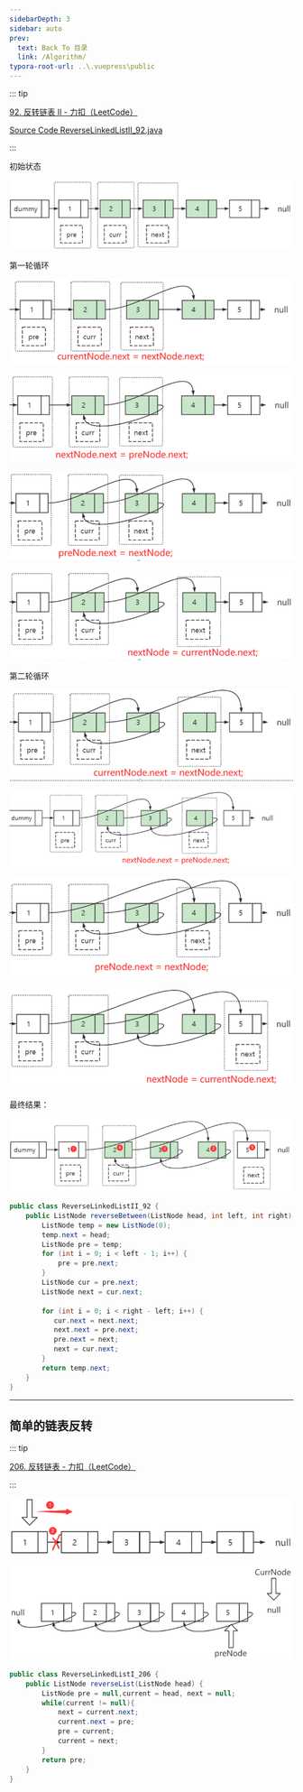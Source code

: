 ```yaml
---
sidebarDepth: 3
sidebar: auto
prev:
  text: Back To 目录
  link: /Algorithm/
typora-root-url: ..\.vuepress\public
---
```


::: tip

[92. 反转链表 II - 力扣（LeetCode）](https://leetcode.cn/problems/reverse-linked-list-ii/)

[Source Code ReverseLinkedListII_92.java](https://github.com/Q10Viking/learncode/blob/main/algorithm/src/main/java/org/hzz/linkedlist/ReverseLinkedListII_92.java)

:::



初始状态

![image-20220816021918545](/images/algorithm/image-20220816021918545.png)

第一轮循环

![image-20220816021941026](/images/algorithm/image-20220816021941026.png)

![image-20220816021958852](/images/algorithm/image-20220816021958852.png)

![image-20220816022025387](/images/algorithm/image-20220816022025387.png)

![image-20220816022038818](/images/algorithm/image-20220816022038818.png)

第二轮循环

![image-20220816022207238](/images/algorithm/image-20220816022207238.png)

![image-20220816022224110](/images/algorithm/image-20220816022224110.png)

![image-20220816022336156](/images/algorithm/image-20220816022336156.png)

![image-20220816022404574](/images/algorithm/image-20220816022404574.png)

最终结果：

![image-20220816022431518](/images/algorithm/image-20220816022431518.png)

```java
public class ReverseLinkedListII_92 {
    public ListNode reverseBetween(ListNode head, int left, int right) {
        ListNode temp = new ListNode(0);
        temp.next = head;
        ListNode pre = temp;
        for (int i = 0; i < left - 1; i++) {
            pre = pre.next;
        }
        ListNode cur = pre.next;
        ListNode next = cur.next;

        for (int i = 0; i < right - left; i++) {
           cur.next = next.next;
           next.next = pre.next;
           pre.next = next;
           next = cur.next;
        }
        return temp.next;
    }
}
```





----------



## 简单的链表反转

::: tip

[206. 反转链表 - 力扣（LeetCode）](https://leetcode.cn/problems/reverse-linked-list/)

:::

![image-20220816032236893](/images/algorithm/image-20220816032236893.png)

![image-20220816032224244](/images/algorithm/image-20220816032224244.png)

```java
public class ReverseLinkedListI_206 {
    public ListNode reverseList(ListNode head) {
        ListNode pre = null,current = head, next = null;
        while(current != null){
            next = current.next;
            current.next = pre;
            pre = current;
            current = next;
        }
        return pre;
    }
}
```

